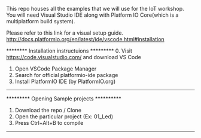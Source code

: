 This repo houses all the examples that we will use for the IoT workshop.
You will need Visual Studio IDE along with Platform IO Core(which is a multiplatform build system).

Please refer to this link for a visual setup guide.
http://docs.platformio.org/en/latest/ide/vscode.html#installation

********   Installation instructuions *********
0. Visit https://code.visualstudio.com/ and download VS Code
1. Open VSCode Package Manager
2. Search for official platformio-ide package
3. Install PlatformIO IDE (by PlatformIO.org)
***********************************************

*********   Opening Sample projects  **********
1. Download the repo / Clone
2. Open the particular project (Ex: 01_Led)
3. Press Ctrl+Alt+B to compile
***********************************************